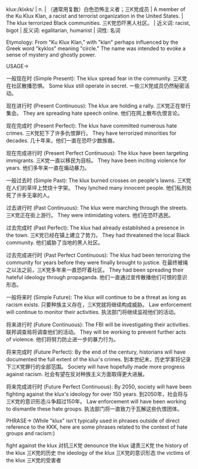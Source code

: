 klux:/klʌks/ | n. | （通常用复数）白色恐怖主义者；三K党成员 | A member of the Ku Klux Klan, a racist and terrorist organization in the United States. |  The klux terrorized Black communities. 三K党恐吓黑人社区。 | 近义词: racist, bigot | 反义词: egalitarian, humanist | 词性: 名词


Etymology:  From "Ku Klux Klan," with "klan" perhaps influenced by the Greek word "kyklos" meaning "circle." The name was intended to evoke a sense of mystery and ghostly power.


USAGE->

一般现在时 (Simple Present):
The klux spread fear in the community.  三K党在社区散播恐惧。
Some klux still operate in secret. 一些三K党成员仍然秘密活动。

现在进行时 (Present Continuous):
The klux are holding a rally. 三K党正在举行集会。
They are spreading hate speech online. 他们在网上散布仇恨言论。

现在完成时 (Present Perfect):
The klux have committed numerous hate crimes. 三K党犯下了许多仇恨罪行。
They have terrorized minorities for decades.  几十年来，他们一直在恐吓少数族裔。

现在完成进行时 (Present Perfect Continuous):
The klux have been targeting immigrants. 三K党一直以移民为目标。
They have been inciting violence for years. 他们多年来一直在煽动暴力。

一般过去时 (Simple Past):
The klux burned crosses on people's lawns. 三K党在人们的草坪上焚烧十字架。
They lynched many innocent people. 他们私刑处死了许多无辜的人。

过去进行时 (Past Continuous):
The klux were marching through the streets. 三K党正在街上游行。
They were intimidating voters. 他们在恐吓选民。

过去完成时 (Past Perfect):
The klux had already established a presence in the town. 三K党已经在镇上建立了势力。
They had threatened the local Black community. 他们威胁了当地的黑人社区。


过去完成进行时 (Past Perfect Continuous):
The klux had been terrorizing the community for years before they were finally brought to justice. 在最终被绳之以法之前，三K党多年来一直恐吓着社区。
They had been spreading their hateful ideology through propaganda. 他们一直通过宣传散播他们可恨的意识形态。

一般将来时 (Simple Future):
The klux will continue to be a threat as long as racism exists. 只要种族主义存在，三K党就将继续构成威胁。
Law enforcement will continue to monitor their activities. 执法部门将继续监视他们的活动。

将来进行时 (Future Continuous):
The FBI will be investigating their activities.  联邦调查局将调查他们的活动。
They will be working to prevent further acts of violence. 他们将努力防止进一步的暴力行为。

将来完成时 (Future Perfect):
By the end of the century, historians will have documented the full extent of the klux's crimes. 到本世纪末，历史学家将记录下三K党罪行的全部范围。
Society will have hopefully made more progress against racism. 社会有望在反对种族主义方面取得更大进展。


将来完成进行时 (Future Perfect Continuous):
By 2050, society will have been fighting against the klux's ideology for over 150 years. 到2050年，社会将与三K党的意识形态斗争超过150年。
Law enforcement will have been working to dismantle these hate groups. 执法部门将一直致力于瓦解这些仇恨团体。


PHRASE->
(While "klux" isn't typically used in phrases outside of direct reference to the KKK, here are some phrases related to the context of hate groups and racism:)

fight against the klux  对抗三K党
denounce the klux 谴责三K党
the history of the klux 三K党的历史
the ideology of the klux 三K党的意识形态
the victims of the klux 三K党的受害者
